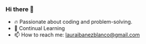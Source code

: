 ### Hi there 👋

- 🔥 Passionate about coding and problem-solving.
- 🌱 Continual Learning
-  📫 How to reach me: [lauraibanezblanco@gmail.com](mailto:lauraibanezblanco@gmail.com)


